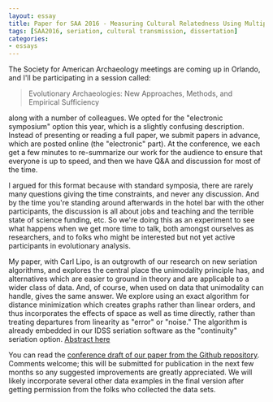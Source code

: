 ```yaml
---
layout: essay
title: Paper for SAA 2016 - Measuring Cultural Relatedness Using Multiple Seriation Ordering Algorithms
tags: [SAA2016, seriation, cultural transmission, dissertation]
categories: 
- essays
---
```


The Society for American Archaeology meetings are coming up in Orlando, and I'll be participating in a session called:

> Evolutionary Archaeologies:  New Approaches, Methods, and Empirical Sufficiency

along with a number of colleagues.  We opted for the "electronic symposium" option this year, which is a slightly confusing description.  Instead of presenting or reading a full paper, we submit papers in advance, which are posted online (the "electronic" part).  At the conference, we each get a few minutes to re-summarize our work for the audience to ensure that everyone is up to speed, and then we have Q&A and discussion for most of the time.  

I argued for this format because with standard symposia, there are rarely many questions giving the time constraints, and never any discussion.  And by the time you're standing around afterwards in the hotel bar with the other participants, the discussion is all about jobs and teaching and the terrible state of science funding, etc.  So we're doing this as an experiment to see what happens when we get more time to talk, both amongst ourselves as researchers, and to folks who might be interested but not yet active participants in evolutionary analysis.  

My paper, with Carl Lipo, is an outgrowth of our research on new seriation algorithms, and explores the central place the unimodality principle has, and alternatives which are easier to ground in theory and are applicable to a wider class of data.  And, of course, when used on data that unimodality can handle, gives the same answer.  We explore using an exact algorithm for distance minimization which creates graphs rather than linear orders, and thus incorporates the effects of space as well as time directly, rather than treating departures from linearity as "error" or "noise."  The algorithm is already embedded in our IDSS seriation software as the "continuity" seriation option.  [Abstract here](http://notebook.madsenlab.org/essays/2015/09/06/saa2016-abstract.html)

You can read the [conference draft of our paper from the Github repository](https://github.com/mmadsen/saa2016-multiple-seriation-algorithms/blob/master/pdf-drafts/saa2016-seriation-multiple-approaches.pdf).  Comments welcome; this will be submitted for publication in the next few months so any suggested improvements are greatly appreciated.  We will likely incorporate several other data examples in the final version after getting permission from the folks who collected the data sets.  








